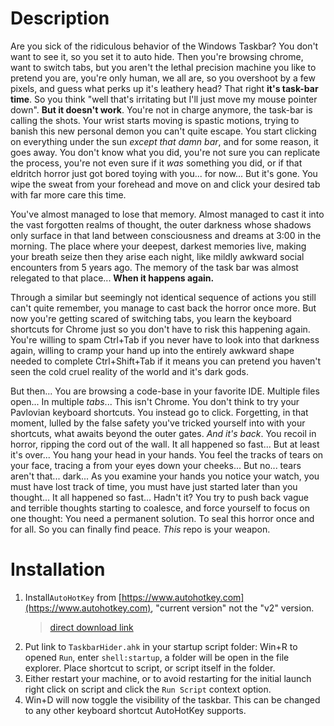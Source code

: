 # Description
Are you sick of the ridiculous behavior of the Windows Taskbar? You don't want to see it, so you set it to auto hide. Then you're browsing chrome, want to switch tabs, but you aren't the lethal precision machine you like to pretend you are, you're only human, we all are, so you overshoot by a few pixels, and guess what perks up it's leathery head? That right **it's task-bar time**. So you think "well that's irritating but I'll just move my mouse pointer down". **But it doesn't work**. You're not in charge anymore, the task-bar is calling the shots. Your wrist starts moving is spastic motions, trying to banish this new personal demon you can't quite escape. You start clicking on everything under the sun *except that damn bar*, and for some reason, it goes away. You don't know what you did, you're not sure you can replicate the process, you're not even sure if it *was* something you did, or if that eldritch horror just got bored toying with you... for now... But it's gone. You wipe the sweat from your forehead and move on and click your desired tab with far more care this time.

You've almost managed to lose that memory. Almost managed to cast it into the vast forgotten realms of thought, the outer darkness whose shadows only surface in that land between consciousness and dreams at 3:00 in the morning. The place where your deepest, darkest memories live, making your breath seize then they arise each night, like mildly awkward social encounters from 5 years ago. The memory of the task bar was almost relegated to that place... **When it happens again.**

Through a similar but seemingly not identical sequence of actions you still can't quite remember, you manage to cast back the horror once more. But now you're getting scared of switching tabs, you learn the keyboard shortcuts for Chrome just so you don't have to risk this happening again. You're willing to spam Ctrl+Tab if you never have to look into that darkness again, willing to cramp your hand up into the entirely awkward shape needed to complete Ctrl+Shift+Tab if it means you can pretend you haven't seen the cold cruel reality of the world and it's dark gods.

But then... You are browsing a code-base in your favorite IDE. Multiple files open... In multiple *tabs*... This isn't Chrome. You don't think to try your Pavlovian keyboard shortcuts. You instead go to click. Forgetting, in that moment, lulled by the false safety you've tricked yourself into with your shortcuts, what awaits beyond the outer gates. _And it's back_. You recoil in horror, ripping the cord out of the wall. It all happened so fast... But at least it's over... You hang your head in your hands. You feel the tracks of tears on your face, tracing a from your eyes down your cheeks... But no... tears aren't that... dark... As you examine your hands you notice your watch, you must have lost track of time, you must have just started later than you thought... It all happened so fast... Hadn't it? You try to push back vague and terrible thoughts starting to coalesce, and force yourself to focus on one thought: You need a permanent solution. To seal this horror once and for all. So you can finally find peace. *This* repo is your weapon.

# Installation

 1. Install`AutoHotKey` from [https://www.autohotkey.com](https://www.autohotkey.com), "current version" not the "v2" version.
	> [direct download link](https://www.autohotkey.com/download/ahk-install.exe)
2. Put link to `TaskbarHider.ahk` in your startup script folder:
Win+R to opened `Run`, enter `shell:startup`, a folder will be open in the file explorer. Place shortcut to script, or script itself in the folder.
3. Either restart your machine, or to avoid restarting for the initial launch right click on script and click the `Run Script` context option.
4. Win+D will now toggle the visibility of the taskbar. This can be changed to any other keyboard shortcut AutoHotKey supports.
